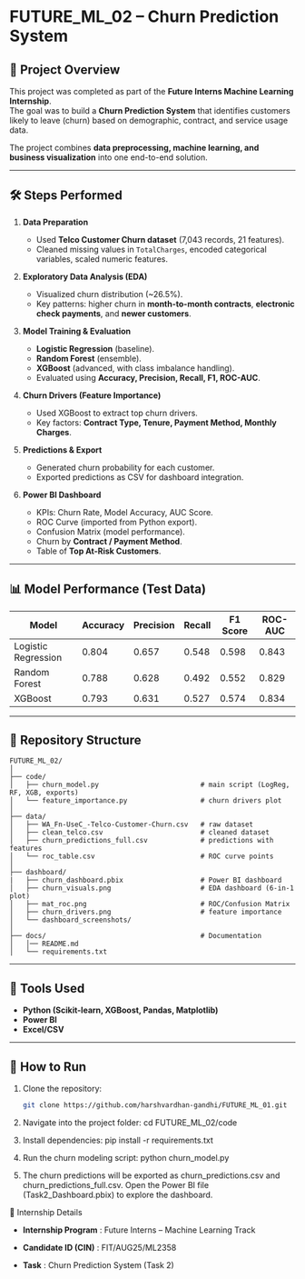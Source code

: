 # FUTURE_ML_02 – Churn Prediction System  

## 📌 Project Overview  
This project was completed as part of the **Future Interns Machine Learning Internship**.  
The goal was to build a **Churn Prediction System** that identifies customers likely to leave (churn) based on demographic, contract, and service usage data.  

The project combines **data preprocessing, machine learning, and business visualization** into one end-to-end solution.  

---

## 🛠 Steps Performed  
1. **Data Preparation**  
   - Used **Telco Customer Churn dataset** (7,043 records, 21 features).  
   - Cleaned missing values in `TotalCharges`, encoded categorical variables, scaled numeric features.  

2. **Exploratory Data Analysis (EDA)**  
   - Visualized churn distribution (~26.5%).  
   - Key patterns: higher churn in **month-to-month contracts**, **electronic check payments**, and **newer customers**.  

3. **Model Training & Evaluation**  
   - **Logistic Regression** (baseline).  
   - **Random Forest** (ensemble).  
   - **XGBoost** (advanced, with class imbalance handling).  
   - Evaluated using **Accuracy, Precision, Recall, F1, ROC-AUC**.  

4. **Churn Drivers (Feature Importance)**  
   - Used XGBoost to extract top churn drivers.  
   - Key factors: **Contract Type, Tenure, Payment Method, Monthly Charges**.  

5. **Predictions & Export**  
   - Generated churn probability for each customer.  
   - Exported predictions as CSV for dashboard integration.  

6. **Power BI Dashboard**  
   - KPIs: Churn Rate, Model Accuracy, AUC Score.  
   - ROC Curve (imported from Python export).  
   - Confusion Matrix (model performance).  
   - Churn by **Contract / Payment Method**.  
   - Table of **Top At-Risk Customers**.  

---

## 📊 Model Performance (Test Data)
| Model               | Accuracy | Precision | Recall | F1 Score | ROC-AUC |
|----------------------|----------|-----------|--------|----------|---------|
| Logistic Regression | 0.804    | 0.657     | 0.548  | 0.598    | 0.843   |
| Random Forest       | 0.788    | 0.628     | 0.492  | 0.552    | 0.829   |
| XGBoost             | 0.793    | 0.631     | 0.527  | 0.574    | 0.834   |

---

## 📂 Repository Structure  
```text
FUTURE_ML_02/
│
├── code/
│   ├── churn_model.py                         # main script (LogReg, RF, XGB, exports)
│   └── feature_importance.py                  # churn drivers plot
│
├── data/
│   ├── WA_Fn-UseC_-Telco-Customer-Churn.csv   # raw dataset
│   ├── clean_telco.csv                        # cleaned dataset
│   ├── churn_predictions_full.csv             # predictions with features
│   └── roc_table.csv                          # ROC curve points
│
├── dashboard/  
|   ├── churn_dashboard.pbix                   # Power BI dashboard  
│   ├── churn_visuals.png                      # EDA dashboard (6-in-1 plot)
│   ├── mat_roc.png                            # ROC/Confusion Matrix
│   ├── churn_drivers.png                      # feature importance
│   └── dashboard_screenshots/ 
│ 
├── docs/                                      # Documentation
│   │── README.md
│   └── requirements.txt
```

---

## 🚀 Tools Used  
- **Python (Scikit-learn, XGBoost, Pandas, Matplotlib)**  
- **Power BI**  
- **Excel/CSV**  

---

## 🚀 How to Run
1. Clone the repository:
   ```bash
   git clone https://github.com/harshvardhan-gandhi/FUTURE_ML_01.git
2. Navigate into the project folder:
   cd FUTURE_ML_02/code


3. Install dependencies:
   pip install -r requirements.txt


4. Run the churn modeling script:
   python churn_model.py


5. The churn predictions will be exported as churn_predictions.csv and churn_predictions_full.csv. Open the Power BI file     
   (Task2_Dashboard.pbix) to explore the dashboard.

📌 Internship Details

- **Internship Program** : Future Interns – Machine Learning Track

- **Candidate ID (CIN)** : FIT/AUG25/ML2358

- **Task** : Churn Prediction System (Task 2)